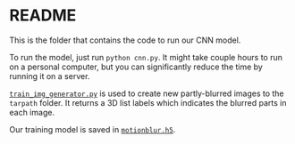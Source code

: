 # README

This is the folder that contains the code to run our CNN model.

To run the model, just run `python cnn.py`. It might take couple hours to run on a 
personal computer, but you can significantly reduce the time by running it on a server.

[`train_img_generator.py`](./train_img_generator.py) is used to create new partly-blurred images to the `tarpath` folder.
It returns a 3D list labels which indicates the blurred parts in each image.

Our training model is saved in [`motionblur.h5`](./motionblur.h5). 
